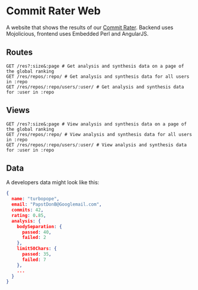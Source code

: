 # Commit Rater Web
A website that shows the results of our [Commit Rater](https://github.com/hartenfels/Commit-Rater). Backend uses Mojolicious, frontend uses Embedded Perl and AngularJS.

## Routes

```
GET /res?:size&:page # Get analysis and synthesis data on a page of the global ranking
GET /res/repos/:repo/ # Get analysis and synthesis data for all users in :repo
GET /res/repos/:repo/users/:user/ # Get analysis and synthesis data for :user in :repo
```

## Views

```
GET /res?:size&:page # View analysis and synthesis data on a page of the global ranking
GET /res/repos/:repo/ # View analysis and synthesis data for all users in :repo
GET /res/repos/:repo/users/:user/ # View analysis and synthesis data for :user in :repo
```

## Data
A developers data might look like this:

```JSON
{
  name: "turbopope",
  email: "PapstDonB@Googlemail.com",
  commits: 42,
  rating: 0.85,
  analysis: {
    bodySeparation: {
      passed: 40,
      failed: 2
    },
    limit50Chars: {
      passed: 35,
      failed: 7
    },
    ...
  }
}

```
